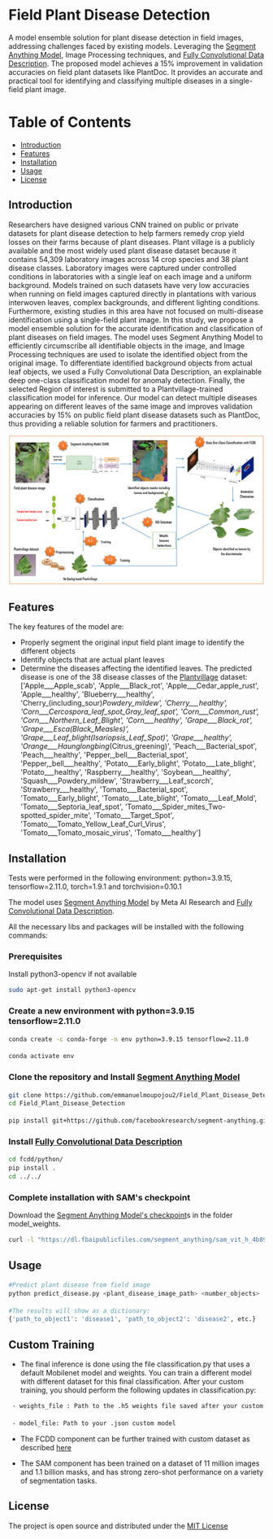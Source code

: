 # Field Plant Disease Detection

A model ensemble solution for plant disease detection in field images, addressing challenges faced by existing models. Leveraging the [Segment Anything Model](https://github.com/facebookresearch/segment-anything), Image Processing techniques, and [Fully Convolutional Data Description](https://github.com/liznerski/fcdd). The proposed model achieves a 15% improvement in validation accuracies on field plant datasets like PlantDoc. It provides an accurate and practical tool for identifying and classifying multiple diseases in a single-field plant image.

# Table of Contents

- [Introduction](#introduction)
- [Features](#features)
- [Installation](#installation)
- [Usage](#usage)
- [License](#license)

## Introduction

Researchers have designed various CNN trained on public or private datasets for plant disease detection to help farmers remedy crop yield losses on their farms because of plant diseases. Plant village is a publicly available and the most widely used plant disease dataset because it contains 54,309 laboratory images across 14 crop species and 38 plant disease classes. Laboratory images were captured under controlled conditions in laboratories with a single leaf on each image and a uniform background. Models trained on such datasets have very low accuracies when running on field images captured directly in plantations with various interwoven leaves, complex backgrounds, and different lighting conditions. Furthermore, existing studies in this area have not focused on multi-disease identification using a single-field plant image. In this study, we propose a model ensemble solution for the accurate identification and classification of plant diseases on field images. The model uses Segment Anything Model to efficiently circumscribe all identifiable objects in the image, and Image Processing techniques are used to isolate the identified object from the original image. To differentiate identified background objects from actual leaf objects, we used a Fully Convolutional Data Description, an explainable deep one-class classification model for anomaly detection. Finally, the selected Region of interest is submitted to a Plantvillage-trained classification model for inference. Our model can detect multiple diseases appearing on different leaves of the same image and improves validation accuracies by 15\% on public field plant disease datasets such as PlantDoc, thus providing a reliable solution for farmers and practitioners.

![Model Workflow](https://github.com/emmanuelmoupojou2/Field_Plant_Disease_Detection/blob/main/moupo25.PNG)

## Features

The key features of the model are:

- Properly segment the original input field plant image to identify the different objects
- Identify objects that are actual plant leaves
- Determine the diseases affecting the identified leaves. The predicted disease is one of the 38 disease classes of the [Plantvillage](https://github.com/gabrieldgf4/PlantVillage-Dataset) dataset: ['Apple___Apple_scab', 'Apple___Black_rot', 'Apple___Cedar_apple_rust', 'Apple___healthy',
                   'Blueberry___healthy', 'Cherry_(including_sour)___Powdery_mildew', 'Cherry___healthy',
                   'Corn___Cercospora_leaf_spot_Gray_leaf_spot', 'Corn___Common_rust', 'Corn___Northern_Leaf_Blight',
                   'Corn___healthy', 'Grape___Black_rot', 'Grape___Esca_(Black_Measles)',
                   'Grape___Leaf_blight_(Isariopsis_Leaf_Spot)', 'Grape___healthy',
                   'Orange___Haunglongbing_(Citrus_greening)', 'Peach___Bacterial_spot', 'Peach___healthy',
                   'Pepper,_bell___Bacterial_spot', 'Pepper,_bell___healthy', 'Potato___Early_blight',
                   'Potato___Late_blight', 'Potato___healthy', 'Raspberry___healthy', 'Soybean___healthy',
                   'Squash___Powdery_mildew', 'Strawberry___Leaf_scorch', 'Strawberry___healthy',
                   'Tomato___Bacterial_spot', 'Tomato___Early_blight', 'Tomato___Late_blight', 'Tomato___Leaf_Mold',
                   'Tomato___Septoria_leaf_spot', 'Tomato___Spider_mites_Two-spotted_spider_mite',
                   'Tomato___Target_Spot', 'Tomato___Tomato_Yellow_Leaf_Curl_Virus', 'Tomato___Tomato_mosaic_virus',
                   'Tomato___healthy']

## Installation

Tests were performed in the following environment: python=3.9.15, tensorflow=2.11.0, torch=1.9.1 and torchvision=0.10.1

The model uses [Segment Anything Model](https://github.com/facebookresearch/segment-anything) by Meta AI Research and [Fully Convolutional Data Description](https://github.com/liznerski/fcdd).

All the necessary libs and packages will be installed with the following commands:

### Prerequisites
Install python3-opencv if not available
```bash
sudo apt-get install python3-opencv
```

### Create a new environment <env> with python=3.9.15 tensorflow=2.11.0 
```bash
conda create -c conda-forge -n env python=3.9.15 tensorflow=2.11.0

conda activate env
```

### Clone the repository and Install [Segment Anything Model](https://github.com/facebookresearch/segment-anything)
```bash
git clone https://github.com/emmanuelmoupojou2/Field_Plant_Disease_Detection.git
cd Field_Plant_Disease_Detection

pip install git+https://github.com/facebookresearch/segment-anything.git
```

### Install [Fully Convolutional Data Description](https://github.com/liznerski/fcdd)
```bash
cd fcdd/python/
pip install .
cd ../../
```

### Complete installation with SAM's checkpoint

Download the [Segment Anything Model's checkpoint](https://dl.fbaipublicfiles.com/segment_anything/sam_vit_h_4b8939.pth)s in the folder model_weights.
```bash
curl -l "https://dl.fbaipublicfiles.com/segment_anything/sam_vit_h_4b8939.pth">model_weights/sam_vit_h_4b8939.pth
```

## Usage

```bash
#Predict plant disease from field image
python predict_disease.py <plant_disease_image_path> <number_objects>

#The results will show as a dictionary:
{'path_to_object1': 'disease1', 'path_to_object2': 'disease2', etc.}
```

## Custom Training

* The final inference is done using the file classification.py that uses a default Mobilenet model and weights. You can train a different model with different dataset for this final classification. After your custom training, you should perform the following updates in classification.py:
```bash
 - weights_file : Path to the .h5 weights file saved after your custom training

 - model_file: Path to your .json custom model
```

* The FCDD component can be further trained with custom dataset as described [here](https://github.com/liznerski/fcdd#custom-data)
  
* The SAM component has been trained on a dataset of 11 million images and 1.1 billion masks, and has strong zero-shot performance on a variety of segmentation tasks.

## License

The project is open source and distributed under the [MIT License](https://github.com/emmanuelmoupojou2/Field_Plant_Disease_Detection/tree/main?tab=MIT-1-ov-file)
